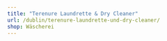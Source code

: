 ```yaml
---
title: "Terenure Laundrette & Dry Cleaner"
url: /dublin/terenure-laundrette-und-dry-cleaner/
shop: Wäscherei
---
```

